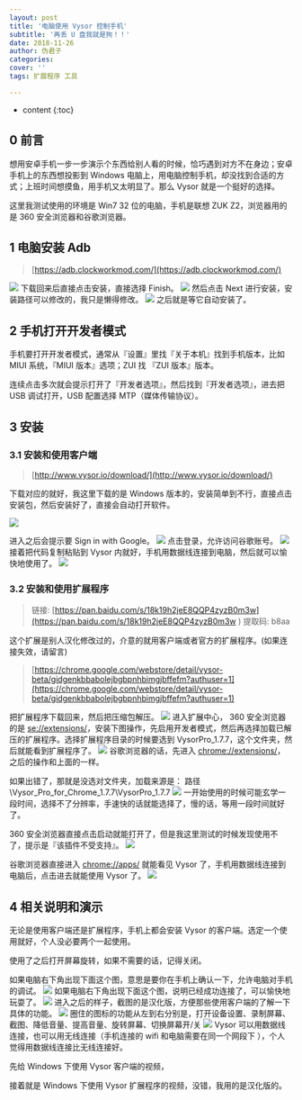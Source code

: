 ```yaml
---
layout: post
title: '电脑使用 Vysor 控制手机'
subtitle: '再丢 U 盘我就是狗！！'
date: 2018-11-26
author: 伪君子
categories:
cover: ''
tags: 扩展程序 工具

---
```


* content
{:toc}
## 0  前言
想用安卓手机一步一步演示个东西给别人看的时候，恰巧遇到对方不在身边；安卓手机上的东西想投影到 Windows 电脑上，用电脑控制手机，却没找到合适的方式；上班时间想摸鱼，用手机又太明显了。那么 Vysor 就是一个挺好的选择。 

这里我测试使用的环境是 Win7 32 位的电脑，手机是联想 ZUK Z2，浏览器用的是 360 安全浏览器和谷歌浏览器。

##  1  电脑安装 Adb
>[https://adb.clockworkmod.com/](https://adb.clockworkmod.com/)

![](https://upload-images.jianshu.io/upload_images/2989110-dd776fa599c9d504.png)
下载回来后直接点击安装，直接选择 Finish。
![](https://upload-images.jianshu.io/upload_images/2989110-0449733f4b843248.png)
然后点击 Next 进行安装，安装路径可以修改的，我只是懒得修改。
![](https://upload-images.jianshu.io/upload_images/2989110-f1e78eb27c5fce5f.png)
之后就是等它自动安装了。
## 2  手机打开开发者模式

手机要打开开发者模式，通常从『设置』里找『关于本机』找到手机版本，比如 MIUI 系统，『MIUI 版本』选项；ZUI 找 『ZUI  版本』版本。

连续点击多次就会提示打开了『开发者选项』，然后找到『开发者选项』，进去把 USB 调试打开，USB 配置选择 MTP（媒体传输协议）。
## 3 安装
### 3.1  安装和使用客户端
>[http://www.vysor.io/download/](http://www.vysor.io/download/)

下载对应的就好，我这里下载的是 Windows 版本的，安装简单到不行，直接点击安装包，然后安装好了，直接会自动打开软件。

![](https://upload-images.jianshu.io/upload_images/2989110-04c1395e4c3ef504.png)

进入之后会提示要 Sign in with Google。
![](https://upload-images.jianshu.io/upload_images/2989110-55026795eb010c05.png)
点击登录，允许访问谷歌账号。
![](https://upload-images.jianshu.io/upload_images/2989110-9faf0ea595ea231a.png?)
接着把代码复制粘贴到 Vysor 内就好，手机用数据线连接到电脑，然后就可以愉快地使用了。
![](https://upload-images.jianshu.io/upload_images/2989110-f4d827904696a0b7.png)
### 3.2  安装和使用扩展程序
>链接: [https://pan.baidu.com/s/18k19h2jeE8QQP4zyzB0m3w](https://pan.baidu.com/s/18k19h2jeE8QQP4zyzB0m3w )
>提取码: b8aa

这个扩展是别人汉化修改过的，介意的就用客户端或者官方的扩展程序。(如果连接失效，请留言)
>[https://chrome.google.com/webstore/detail/vysor-beta/gidgenkbbabolejbgbpnhbimgjbffefm?authuser=1](https://chrome.google.com/webstore/detail/vysor-beta/gidgenkbbabolejbgbpnhbimgjbffefm?authuser=1)

把扩展程序下载回来，然后把压缩包解压。
![](https://upload-images.jianshu.io/upload_images/2989110-556676ee6cfc8ca8.png)
进入扩展中心， 360 安全浏览器的是 [se://extensions/](se://extensions/)，安装下图操作，先启用开发者模式，然后再选择加载已解压的扩展程序。选择扩展程序目录的时候要选到 VysorPro_1.7.7，这个文件夹，然后就能看到扩展程序了。
![](https://upload-images.jianshu.io/upload_images/2989110-b4599d0d4c668ecc.png)
谷歌浏览器的话，先进入 [chrome://extensions/](chrome://extensions/)，之后的操作和上面的一样。

如果出错了，那就是没选对文件夹，加载来源是： 路径\Vysor_Pro_for_Chrome_1.7.7\VysorPro_1.7.7
![](https://upload-images.jianshu.io/upload_images/2989110-3771d844be28ab64.png)
一开始使用的时候可能玄学一段时间，选择不了分辨率，手速快的话就能选择了，慢的话，等用一段时间就好了。

360 安全浏览器直接点击启动就能打开了，但是我这里测试的时候发现使用不了，提示是『该插件不受支持』。
![](https://upload-images.jianshu.io/upload_images/2989110-bf959f4ebc02e11a.png)

谷歌浏览器直接进入 [chrome://apps/](chrome://apps/) 就能看见 Vysor 了，手机用数据线连接到电脑后，点击进去就能使用 Vysor 了。
![](https://upload-images.jianshu.io/upload_images/2989110-68646f0380052f5f.png)



##  4 相关说明和演示
无论是使用客户端还是扩展程序，手机上都会安装 Vysor 的客户端。选定一个使用就好，个人没必要两个一起使用。

使用了之后打开屏幕旋转，如果不需要的话，记得关闭。

如果电脑右下角出现下面这个图，意思是要你在手机上确认一下，允许电脑对手机的调试。
![](https://upload-images.jianshu.io/upload_images/2989110-9d5889e26eef2d90.png)
如果电脑右下角出现下面这个图，说明已经成功连接了，可以愉快地玩耍了。
![](https://upload-images.jianshu.io/upload_images/2989110-355c3183bd7b2603.png)
进入之后的样子，截图的是汉化版，方便那些使用客户端的了解一下具体的功能。
![](https://upload-images.jianshu.io/upload_images/2989110-7f8249abae9d6c12.png)
圈住的图标的功能从左到右分别是，打开设备设置、录制屏幕、截图、降低音量、提高音量、旋转屏幕、切换屏幕开/关
![](https://upload-images.jianshu.io/upload_images/2989110-af0290ad1a35ee53.png)
 Vysor 可以用数据线连接，也可以用无线连接（手机连接的 wifi 和电脑需要在同一个网段下 ），个人觉得用数据线连接比无线连接好。

先给 Windows 下使用 Vysor 客户端的视频，

接着就是 Windows 下使用 Vysor 扩展程序的视频，没错，我用的是汉化版的。
